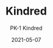 ---
image_primary: "img/PK-1+Kindred+Art.jpg"
image_secondary: "img/PK+Kindered+Interior+WEB.jpg"
subtitle: "PK-1 Kindred"
tags: 
  - "Wall Coverings"
title: "Kindred"
href: "https://www.areaenvironments.com/order/dmb1-zm4px-m6fn5-hwzt6-safy2-75r33-baysk-jtgzt"
designer: "Paula Kovarik"
category: "Wall Coverings"
manufacturer: "Area Environments"
slug: "/manufacturers/area-environments/wall-coverings/paula-kovarik-kindred"
date: "2021-05-07"
---